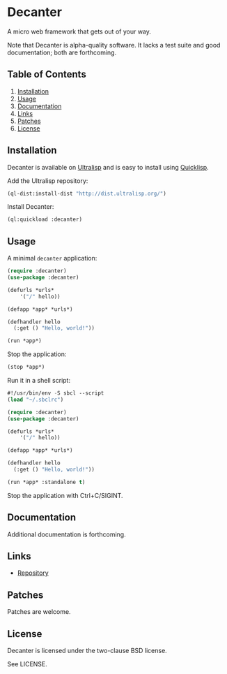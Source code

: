 # Decanter

A micro web framework that gets out of your way.

Note that Decanter is alpha-quality software. It lacks a test suite and good
documentation; both are forthcoming.

## Table of Contents

1. [Installation](#installation)
2. [Usage](#usage)
3. [Documentation](#documentation)
4. [Links](#links)
5. [Patches](#patches)
6. [License](#license)

## Installation

Decanter is available on [Ultralisp](https://ultralisp.org/) and is easy to
install using [Quicklisp](https://www.quicklisp.org/beta/).

Add the Ultralisp repository:

```lisp
(ql-dist:install-dist "http://dist.ultralisp.org/")
```

Install Decanter:

```lisp
(ql:quickload :decanter)
```

## Usage

A minimal `decanter` application:

```lisp
(require :decanter)
(use-package :decanter)

(defurls *urls*
    '("/" hello))

(defapp *app* *urls*)

(defhandler hello
  (:get () "Hello, world!"))

(run *app*)
```

Stop the application:

```lisp
(stop *app*)
```

Run it in a shell script:

```lisp
#!/usr/bin/env -S sbcl --script
(load "~/.sbclrc")

(require :decanter)
(use-package :decanter)

(defurls *urls*
    '("/" hello))

(defapp *app* *urls*)

(defhandler hello
  (:get () "Hello, world!"))

(run *app* :standalone t)
```

Stop the application with Ctrl+C/SIGINT.

## Documentation

Additional documentation is forthcoming.

## Links

* [Repository](https://sr.ht/~pyramidion/decanter/)

## Patches

Patches are welcome.

## License

Decanter is licensed under the two-clause BSD license.

See LICENSE.
